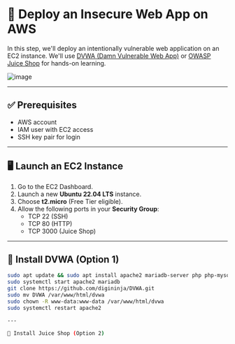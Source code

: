 # 🚧 Deploy an Insecure Web App on AWS

In this step, we'll deploy an intentionally vulnerable web application on an EC2 instance. We'll use [DVWA (Damn Vulnerable Web App)](https://github.com/digininja/DVWA) or [OWASP Juice Shop](https://owasp.org/www-project-juice-shop/) for hands-on learning.

![image](https://github.com/user-attachments/assets/1f391feb-8363-4850-bf7f-30098db53bdb)

---

## ✅ Prerequisites
- AWS account
- IAM user with EC2 access
- SSH key pair for login

---

## 🖥️ Launch an EC2 Instance

1. Go to the EC2 Dashboard.
2. Launch a new **Ubuntu 22.04 LTS** instance.
3. Choose **t2.micro** (Free Tier eligible).
4. Allow the following ports in your **Security Group**:
   - TCP 22 (SSH)
   - TCP 80 (HTTP)
   - TCP 3000 (Juice Shop)

---

## 🔧 Install DVWA (Option 1)

```bash
sudo apt update && sudo apt install apache2 mariadb-server php php-mysqli git -y
sudo systemctl start apache2 mariadb
git clone https://github.com/digininja/DVWA.git
sudo mv DVWA /var/www/html/dvwa
sudo chown -R www-data:www-data /var/www/html/dvwa
sudo systemctl restart apache2

---

🔧 Install Juice Shop (Option 2)

